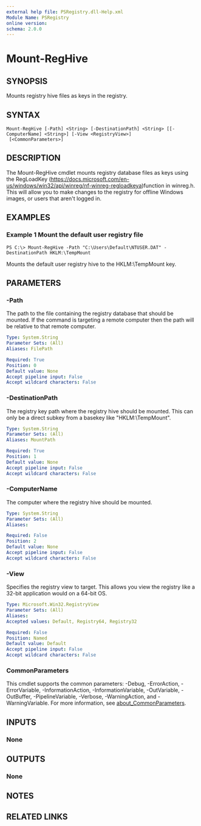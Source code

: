 ```yaml
---
external help file: PSRegistry.dll-Help.xml
Module Name: PSRegistry
online version:
schema: 2.0.0
---
```


# Mount-RegHive

## SYNOPSIS
Mounts registry hive files as keys in the registry.

## SYNTAX

```
Mount-RegHive [-Path] <String> [-DestinationPath] <String> [[-ComputerName] <String>] [-View <RegistryView>]
 [<CommonParameters>]
```

## DESCRIPTION
The Mount-RegHive cmdlet mounts registry database files as keys using the RegLoadKey (https://docs.microsoft.com/en-us/windows/win32/api/winreg/nf-winreg-regloadkeya)function in winreg.h.
This will allow you to make changes to the registry for offline Windows images, or users that aren't logged in.

## EXAMPLES

### Example 1 Mount the default user registry file
```
PS C:\> Mount-RegHive -Path "C:\Users\Default\NTUSER.DAT" -DestinationPath HKLM:\TempMount
```

Mounts the default user registry hive to the HKLM:\TempMount key.

## PARAMETERS

### -Path
The path to the file containing the registry database that should be mounted.
If the command is targeting a remote computer then the path will be relative to that remote computer.

```yaml
Type: System.String
Parameter Sets: (All)
Aliases: FilePath

Required: True
Position: 0
Default value: None
Accept pipeline input: False
Accept wildcard characters: False
```

### -DestinationPath
The registry key path where the registry hive should be mounted.
This can only be a direct subkey from a basekey like "HKLM:\TempMount".

```yaml
Type: System.String
Parameter Sets: (All)
Aliases: MountPath

Required: True
Position: 1
Default value: None
Accept pipeline input: False
Accept wildcard characters: False
```

### -ComputerName
The computer where the registry hive should be mounted.

```yaml
Type: System.String
Parameter Sets: (All)
Aliases:

Required: False
Position: 2
Default value: None
Accept pipeline input: False
Accept wildcard characters: False
```

### -View
Specifies the registry view to target.
This allows you view the registry like a 32-bit application would on a 64-bit OS.

```yaml
Type: Microsoft.Win32.RegistryView
Parameter Sets: (All)
Aliases:
Accepted values: Default, Registry64, Registry32

Required: False
Position: Named
Default value: Default
Accept pipeline input: False
Accept wildcard characters: False
```

### CommonParameters
This cmdlet supports the common parameters: -Debug, -ErrorAction, -ErrorVariable, -InformationAction, -InformationVariable, -OutVariable, -OutBuffer, -PipelineVariable, -Verbose, -WarningAction, and -WarningVariable. For more information, see [about_CommonParameters](http://go.microsoft.com/fwlink/?LinkID=113216).

## INPUTS

### None
## OUTPUTS

### None
## NOTES

## RELATED LINKS
